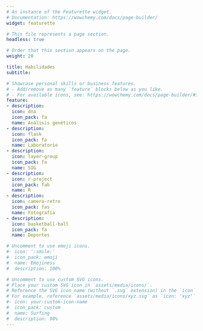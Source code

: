 ```yaml
---
# An instance of the Featurette widget.
# Documentation: https://wowchemy.com/docs/page-builder/
widget: featurette

# This file represents a page section.
headless: true

# Order that this section appears on the page.
weight: 20

title: Habilidades
subtitle:

# Showcase personal skills or business features.
# - Add/remove as many `feature` blocks below as you like.
# - For available icons, see: https://wowchemy.com/docs/page-builder/#icons
feature:
- description: 
  icon: dna
  icon_pack: fa
  name: Análisis genéticos
- description: 
  icon: flask
  icon_pack: fa
  name: Laboratorio
- description: 
  icon: layer-group
  icon_pack: fa
  name: SIG
- description: 
  icon: r-project
  icon_pack: fab
  name: R
- description: 
  icon: camera-retro
  icon_pack: fas
  name: Fotografía
- description: 
  icon: basketball-ball
  icon_pack: fa
  name: Deportes

# Uncomment to use emoji icons.
#- icon: ':smile:'
#  icon_pack: emoji
#  name: Emojiness
#  description: 100% 

# Uncomment to use custom SVG icons.
# Place your custom SVG icon in `assets/media/icons/`.
# Reference the SVG icon name (without `.svg` extension) in the `icon` field.
# For example, reference `assets/media/icons/xyz.svg` as `icon: 'xyz'`
#- icon: your-custom-icon-name
#  icon_pack: custom
#  name: Surfing
#  description: 90%
---
```

